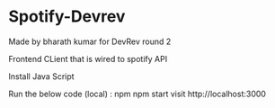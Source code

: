 # Spotify-Devrev

Made by bharath kumar 
for DevRev round 2

Frontend CLient that is wired to spotify API

Install Java Script 

Run the below code (local) :
npm
npm start
visit http://localhost:3000



